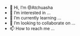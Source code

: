 - 👋 Hi, I’m @Atchuasha
- 👀 I’m interested in ...
- 🌱 I’m currently learning ...
- 💞️ I’m looking to collaborate on ...
- 📫 How to reach me ...

<!---
Atchuasha/Atchuasha is a ✨ special ✨ repository because its `README.md` (this file) appears on your GitHub profile.
You can click the Preview link to take a look at your changes.
--->
